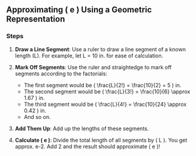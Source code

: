 ## Approximating \( e \) Using a Geometric Representation

### Steps

1. **Draw a Line Segment**: Use a ruler to draw a line segment of a known length (L). For example, let L = 10 in. for ease of calculation.

2. **Mark Off Segments**: Use the ruler and straightedge to mark off segments according to the factorials:
    - The first segment would be \( \frac{L}{2!} = \frac{10}{2} = 5 \) in.
    - The second segment would be \( \frac{L}{3!} = \frac{10}{6} \approx 1.67 \) in.
    - The third segment would be \( \frac{L}{4!} = \frac{10}{24} \approx 0.42 \) in.
    - And so on.

3. **Add Them Up**: Add up the lengths of these segments. 

4. **Calculate \( e \)**: Divide the total length of all segments by \( L \). You get approx. e-2. Add 2 and the result should approximate \( e \)!
